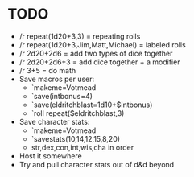 # TODO

* /r repeat\(1d20+3,3\) = repeating rolls
* /r repeat\(1d20+3,Jim,Matt,Michael\) = labeled rolls
* /r 2d20+2d6 = add two types of dice together
* /r 2d20+2d6+3 = add dice together + a modifier
* /r 3+5 = do math 
* Save macros per user:
  * \`makeme=Votmead
  * \`save\(intbonus=4\)
  * \`save\(eldritchblast=1d10+$intbonus\)
  * \`roll repeat\($eldritchblast,3\)
* Save character stats:
  * \`makeme=Votmead
  * \`savestats\(10,14,12,15,8,20\) 
  * str,dex,con,int,wis,cha in order
* Host it somewhere 
* Try and pull character stats out of d&d beyond

